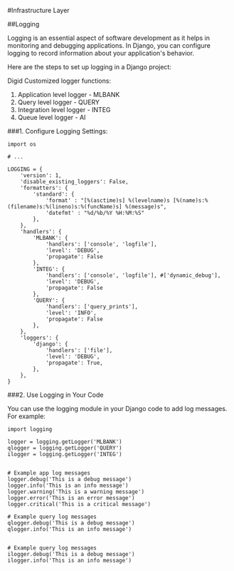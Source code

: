 #Infrastructure Layer

##Logging

<p>
Logging is an essential aspect of software development as it helps in monitoring and debugging applications. In Django, you can configure logging to record information about your application's behavior.

Here are the steps to set up logging in a Django project:

Digid Customized logger functions: 
1. Application level logger - MLBANK
2. Query level logger - QUERY
3. Integration level logger - INTEG
3. Queue level logger - AI

</p>

###1. Configure Logging Settings:


```
import os

# ...

LOGGING = {
    'version': 1,
    'disable_existing_loggers': False,
    'formatters': {
        'standard': {
            'format' : "[%(asctime)s] %(levelname)s [%(name)s:%(filename)s:%(lineno)s:%(funcName)s] %(message)s",
            'datefmt' : "%d/%b/%Y %H:%M:%S"
        },
    },
    'handlers': {
        'MLBANK': {
            'handlers': ['console', 'logfile'],
            'level': 'DEBUG',
            'propagate': False
        },
		'INTEG': {
            'handlers': ['console', 'logfile'], #['dynamic_debug'],
            'level': 'DEBUG',
            'propagate': False
        },
        'QUERY': {
            'handlers': ['query_prints'],
            'level': 'INFO',
            'propagate': False
        },
    },
    'loggers': {
        'django': {
            'handlers': ['file'],
            'level': 'DEBUG',
            'propagate': True,
        },
    },
}

```

###2. Use Logging in Your Code
<p>
You can use the logging module in your Django code to add log messages. For example:

</p>

```
import logging

logger = logging.getLogger('MLBANK')
qlogger = logging.getLogger('QUERY')
ilogger = logging.getLogger('INTEG')


# Example app log messages
logger.debug('This is a debug message')
logger.info('This is an info message')
logger.warning('This is a warning message')
logger.error('This is an error message')
logger.critical('This is a critical message')

# Example query log messages
qlogger.debug('This is a debug message')
qlogger.info('This is an info message')


# Example query log messages
ilogger.debug('This is a debug message')
ilogger.info('This is an info message')
```